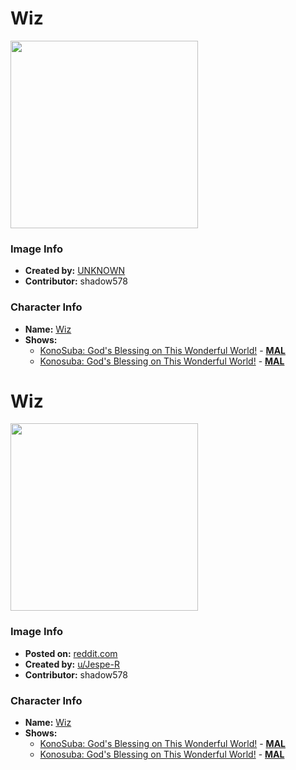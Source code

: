 # Wiz

<img src="https://raw.githubusercontent.com/shadow578/Project-Padoru/master/Padoru/konosuba-wiz.png" height="300">

### Image Info
* **Created by:**    [UNKNOWN](https://github.com/shadow578/Project-Padoru/blob/master/table-of-contents/creators/UNKNOWN.md)
* **Contributor:**   shadow578

### Character Info
* **Name:**   [Wiz](https://myanimelist.net/character/123868)
* **Shows:**
  * [KonoSuba: God's Blessing on This Wonderful World!](https://github.com/shadow578/Project-Padoru/blob/master/table-of-contents/shows/KonoSubaGodsBlessingonThisWonderfulWorld.md) - [__MAL__](https://myanimelist.net/anime/30831/Kono_Subarashii_Sekai_ni_Shukufuku_wo)
  * [Konosuba: God's Blessing on This Wonderful World!](https://github.com/shadow578/Project-Padoru/blob/master/table-of-contents/shows/KonosubaGodsBlessingonThisWonderfulWorld.md) - [__MAL__](https://myanimelist.net/manga/60553/Kono_Subarashii_Sekai_ni_Shukufuku_wo)


# Wiz

<img src="https://raw.githubusercontent.com/shadow578/Project-Padoru/master/Padoru/U_Jespe-R/konosuba-wiz-jesper.png" height="300">

### Image Info
* **Posted on:**     [reddit.com](https://www.reddit.com/r/Padoru/comments/flgdne/daily_padoru_79_wiz_konosuba/)
* **Created by:**    [u/Jespe-R](https://github.com/shadow578/Project-Padoru/blob/master/table-of-contents/creators/uJespeR.md)
* **Contributor:**   shadow578

### Character Info
* **Name:**   [Wiz](https://myanimelist.net/character/123868)
* **Shows:**
  * [KonoSuba: God's Blessing on This Wonderful World!](https://github.com/shadow578/Project-Padoru/blob/master/table-of-contents/shows/KonoSubaGodsBlessingonThisWonderfulWorld.md) - [__MAL__](https://myanimelist.net/anime/30831/Kono_Subarashii_Sekai_ni_Shukufuku_wo)
  * [Konosuba: God's Blessing on This Wonderful World!](https://github.com/shadow578/Project-Padoru/blob/master/table-of-contents/shows/KonosubaGodsBlessingonThisWonderfulWorld.md) - [__MAL__](https://myanimelist.net/manga/60553/Kono_Subarashii_Sekai_ni_Shukufuku_wo)


